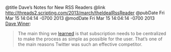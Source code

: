 @title Dave’s Notes for New RSS Readers
@link http://threads2.scripting.com/2013/march/theIdealRssReader
@pubDate Fri Mar 15 14:04:14 -0700 2013
@modDate Fri Mar 15 14:04:14 -0700 2013
<a href="http://threads2.scripting.com/2013/march/theIdealRssReader">Dave Winer</a>:

>The main thing we <a href="http://scripting.com/stories/2010/09/18/rebootingRssTwoKeyPoints.html">learned</a> is that subscription needs to be centralized to make the process as simple as possible for the user. That’s one of the main reasons Twitter was such an effective competitor.

